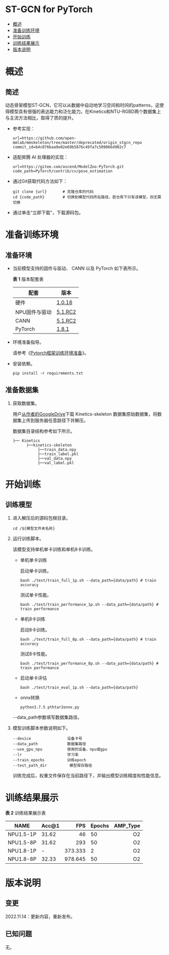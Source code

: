 # ST-GCN for PyTorch

-   [概述](概述.md)
-   [准备训练环境](准备训练环境.md)
-   [开始训练](开始训练.md)
-   [训练结果展示](训练结果展示.md)
-   [版本说明](版本说明.md)



# 概述

## 简述
动态骨架模型ST-GCN，它可以从数据中自动地学习空间和时间的patterns，这使得模型具有很强的表达能力和泛化能力。在Kinetics和NTU-RGBD两个数据集上与主流方法相比，取得了质的提升。

- 参考实现：

  ```
  url=https://github.com/open-mmlab/mmskeleton/tree/master/deprecated/origin_stgcn_repo
  commit_id=b4c076baa9e02e69b5876c49fa7c509866d902c7
  ```
- 适配昇腾 AI 处理器的实现：
  ```
  url=https://gitee.com/ascend/ModelZoo-PyTorch.git
  code_path=PyTorch/contrib/cv/pose_estimation
  ```

- 通过Git获取代码方法如下：

  ```
  git clone {url}       # 克隆仓库的代码
  cd {code_path}        # 切换到模型代码所在路径，若仓库下只有该模型，则无需切换
  ```
  
- 通过单击“立即下载”，下载源码包。

# 准备训练环境

## 准备环境

  - 当前模型支持的固件与驱动、 CANN 以及 PyTorch 如下表所示。

    **表 1** 版本配套表

       | 配套      | 版本                                                                           |
       |------------------------------------------------------------------------------| ------------------------------------------------------------ |
       | 硬件      | [1.0.16](https://www.hiascend.com/hardware/firmware-drivers?tag=commercial)  |
       | NPU固件与驱动  | [5.1.RC2](https://www.hiascend.com/hardware/firmware-drivers?tag=commercial)  |
       | CANN    | [5.1.RC2](https://www.hiascend.com/software/cann/commercial?version=5.1.RC2) |
       | PyTorch | [1.8.1](https://gitee.com/ascend/pytorch/tree/master/)                       |

- 环境准备指导。

  请参考《[Pytorch框架训练环境准备](https://www.hiascend.com/document/detail/zh/ModelZoo/pytorchframework/ptes)》。
  
- 安装依赖。

  ```
  pip install -r requirements.txt
  ```


## 准备数据集

1. 获取数据集。

   用户[从作者的GoogleDrive](https://gitee.com/link?target=https%3A%2F%2Fdrive.google.com%2Fopen%3Fid%3D103NOL9YYZSW1hLoWmYnv5Fs8mK-Ij7qb)下载 Kinetics-skeleton 数据集原始数据集，将数据集上传到服务器任意路径下并解压。
   
   数据集目录结构参考如下所示。
   
   ```
   ├── Kinetics
         ├──kinetics-skeleton
              ├──train_data.npy     
              ├──train_label.pkl
              ├──val_data.npy
              ├──val_label.pkl 
   ```


# 开始训练

## 训练模型

1. 进入解压后的源码包根目录。

   ```
   cd /${模型文件夹名称} 
   ```



2. 运行训练脚本。

   该模型支持单机单卡训练和单机8卡训练。

   - 单机单卡训练

     启动单卡训练。

     ```
     bash ./test/train_full_1p.sh --data_path={data/path} # train accuracy
     ```
     测试单卡性能。
     ```
     bash ./test/train_performance_1p.sh --data_path={data/path} # train performance
     
     ```

   - 单机8卡训练

     启动8卡训练。

     ```
     bash ./test/train_full_8p.sh --data_path={data/path} # train accuracy
     ```
      测试8卡性能。
     ```
     bash ./test/train_performance_8p.sh --data_path={data/path} # train performance
     ```

   - 启动单卡评估

     ```
     bash ./test/train_eval_1p.sh --data_path={data/path}
     ```

   - onnx转换

     ```
     python3.7.5 pthtar2onnx.py
     ```

   --data_path参数填写数据集路径。

3. 模型训练脚本参数说明如下。

   ```
   --device                设备卡号
   --data_path             数据集路径
   --use_gpu_npu           使用的设备，npu或gpu
   --lr                    学习率
   --train_epochs          训练epoch
   --test_path_dir    		模型保存路径
   ```
   
   训练完成后，权重文件保存在当前路径下，并输出模型训练精度和性能信息。

# 训练结果展示



**表 2** 训练结果展示表
    
| NAME      | Acc@1 |     FPS | Epochs | AMP_Type |
| --------- | ----- | ------: | ------ | -------: |
| NPU1.5-1P | 31.62 |      46 | 50     |       O2 |
| NPU1.5-8P | 31.62 |     293 | 50     |       O2 |
| NPU1.8-1P | -     | 373.333 | 2      |       O2 |
| NPU1.8-8P | 32.33 | 978.645 | 50     |       O2 |



# 版本说明

## 变更

2022.11.14：更新内容，重新发布。



## 已知问题



无。
